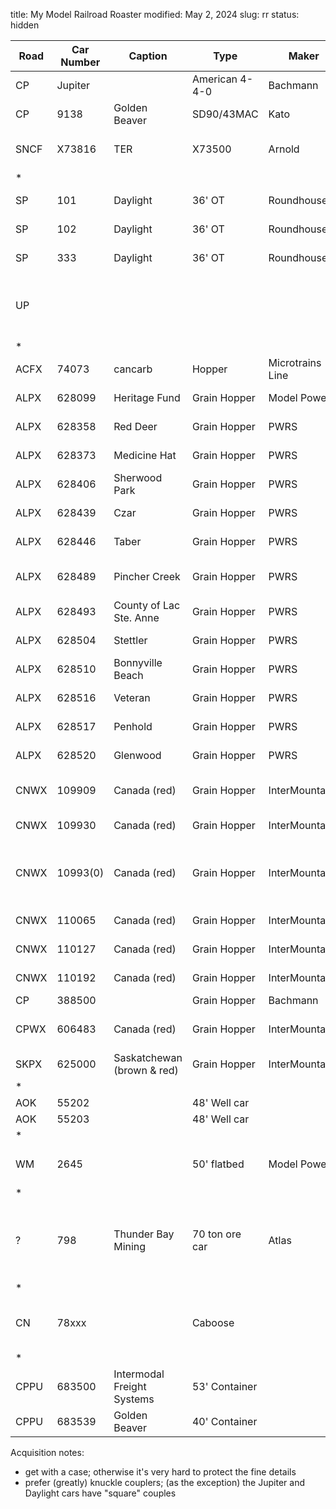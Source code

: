 title: My Model Railroad Roaster
modified: May 2, 2024
slug: rr
status: hidden

| Road | Car Number | Caption                    | Type           | Maker            | Model          | Acquisition            | Price | Notes                                           |
| ---- | ---------- | -------------------------- | -------------- | ---------------- | -------------- | ---------------------- | ----- | ----------------------------------------------- |
| CP   | Jupiter    |                            | American 4-4-0 | Bachmann         | 51174          |                        |       | DC                                              |
| CP   | 9138       | Golden Beaver              | SD90/43MAC     | Kato             | 176-5616       | Edmonton train show    | + ~$70 | DCC 9638                                       |
| SNCF | X73816     | TER                        | X73500         | Arnold           | HN2479         | Hampshire Models, 2023 | ~$280 + ~$70 | DCC 9675                                 |
| \*   |            |                            |                |                  |                |                        |       |                                                 |
| SP   | 101        | Daylight                   | 36' OT         | Roundhouse       | 8909           | Edmonton train show    |       | Overton Coach                                   |
| SP   | 102        | Daylight                   | 36' OT         | Roundhouse       | 8910           | Edmonton train show    |       | Overton Combine                                 |
| SP   | 333        | Daylight                   | 36' OT         | Roundhouse       | 8912           | Edmonton train show    |       | Overton Baggage                                 |
| UP   |            |                            |                |                  |                |                        |       | ~50' grey passenger car with raised center      |
| \*   |            |                            |                |                  |                |                        |       |                                                 |
| ACFX | 74073      | cancarb                    | Hopper         | Microtrains Line | 93070          |                        |       |                                                 |
| ALPX | 628099     | Heritage Fund              | Grain Hopper   | Model Power      |                |                        |       | square couplers                                 |
| ALPX | 628358     | Red Deer                   | Grain Hopper   | PWRS             |                | PWRS, 2012-03          |       |                                                 |
| ALPX | 628373     | Medicine Hat               | Grain Hopper   | PWRS             |                | PWRS, 2012-03          |       |                                                 |
| ALPX | 628406     | Sherwood Park              | Grain Hopper   | PWRS             |                | PWRS, 2012-03          |       |                                                 |
| ALPX | 628439     | Czar                       | Grain Hopper   | PWRS             |                | PWRS, 2012-03          |       |                                                 |
| ALPX | 628446     | Taber                      | Grain Hopper   | PWRS             |                | PWRS, 2012-03          |       |                                                 |
| ALPX | 628489     | Pincher Creek              | Grain Hopper   | PWRS             | 11-10001005-04 | PWRS, 2012-03          |       |                                                 |
| ALPX | 628493     | County of Lac Ste. Anne    | Grain Hopper   | PWRS             |                | PWRS, 2012-03          |       |                                                 |
| ALPX | 628504     | Stettler                   | Grain Hopper   | PWRS             |                | PWRS, 2012-03          |       |                                                 |
| ALPX | 628510     | Bonnyville Beach           | Grain Hopper   | PWRS             |                | PWRS, 2012-03          |       |                                                 |
| ALPX | 628516     | Veteran                    | Grain Hopper   | PWRS             |                | PWRS, 2012-03          |       |                                                 |
| ALPX | 628517     | Penhold                    | Grain Hopper   | PWRS             |                | PWRS, 2012-03          |       |                                                 |
| ALPX | 628520     | Glenwood                   | Grain Hopper   | PWRS             |                | PWRS, 2012-03          |       |                                                 |
| CNWX | 109909     | Canada (red)               | Grain Hopper   | InterMountain?   |                | Kijiji, 2024-04        | ~$6   | no case, broken catwalk                         |
| CNWX | 109930     | Canada (red)               | Grain Hopper   | InterMountain    | 65101-85       | Kijiji, 2024-04        | ~$6   | no case                                         |
| CNWX | 10993(0)   | Canada (red)               | Grain Hopper   | InterMountain    | 65101-85       | Kijiji, 2024-04        | ~$6   | no case, duplicate, one zero scratched off      |
| CNWX | 110065     | Canada (red)               | Grain Hopper   | InterMountain    | 65101-33       | Kijiji, 2024-04        | ~$6   | no case                                         |
| CNWX | 110127     | Canada (red)               | Grain Hopper   | InterMountain?   |                | Kijiji, 2024-04        | ~$6   | case w/o lid                                    |
| CNWX | 110192     | Canada (red)               | Grain Hopper   | InterMountain    | 60101-04       | Kijiji, 2024-04        | ~$6   |                                                 |
| CP   | 388500     |                            | Grain Hopper   | Bachmann         | 19177          |                        |       |                                                 |
| CPWX | 606483     | Canada (red)               | Grain Hopper   | InterMountain?   |                | Kijiji, 2024-04        | ~$6   | no case, broken catwalk                         |
| SKPX | 625000     | Saskatchewan (brown & red) | Grain Hopper   | InterMountain?   |                | Kijiji, 2024-04        | ~$6   | no case                                         |
| \*   |            |                            |                |                  |                |                        |       |                                                 |
| AOK  | 55202      |                            | 48' Well car   |                  |                |                        |       | no case                                         |
| AOK  | 55203      |                            | 48' Well car   |                  |                |                        |       | no case                                         |
| \*   |            |                            |                |                  |                |                        |       |                                                 |
| WM   | 2645       |                            | 50' flatbed    | Model Power      | 45160          | Edm train show, 2023   | $10   |                                                 |
| \*   |            |                            |                |                  |                |                        |       |                                                 |
| ?    | 798        | Thunder Bay Mining         | 70 ton ore car | Atlas            | 3216-2.00      | Kijiji, 2024-04        | free  | no case, missing wheel, square couplers, for L. |
| \*   |            |                            |                |                  |                |                        |       |                                                 |
| CN   | 78xxx      |                            | Caboose        |                  |                |                        |       | made in Yugoslavia; metal body and wheels       |
| \*   |            |                            |                |                  |                |                        |       |                                                 |
| CPPU | 683500     | Intermodal Freight Systems | 53' Container  |                  |                |                        |       | yellowed                                        |
| CPPU | 683539     | Golden Beaver              | 40' Container  |                  |                |                        |       | yellowed                                        |


Acquisition notes:

- get with a case; otherwise it's very hard to protect the fine details
- prefer (greatly) knuckle couplers; (as the exception) the Jupiter and
  Daylight cars have "square" couples
